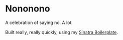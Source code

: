 Nononono
========

A celebration of saying no. A lot.

Built really, really quickly, using my [Sinatra Boilerplate](http://superhighfives.github.com/sinatra-boilerplate/).
